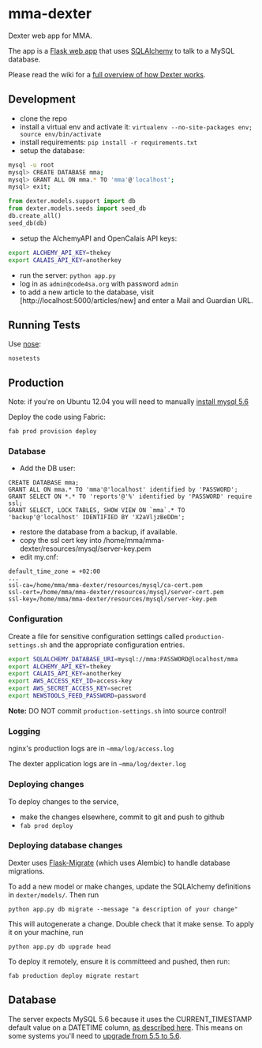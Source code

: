 # mma-dexter

Dexter web app for MMA.

The app is a [Flask web app](http://flask.pocoo.org/) that uses [SQLAlchemy](http://www.sqlalchemy.org/) to talk to a MySQL database.

Please read the wiki for a [full overview of how Dexter works](https://github.com/Code4SA/mma-dexter/wiki).

## Development

* clone the repo
* install a virtual env and activate it: `virtualenv --no-site-packages env; source env/bin/activate`
* install requirements: `pip install -r requirements.txt`
* setup the database:

```bash
mysql -u root
mysql> CREATE DATABASE mma;
mysql> GRANT ALL ON mma.* TO 'mma'@'localhost';
mysql> exit;
```

```python
from dexter.models.support import db
from dexter.models.seeds import seed_db
db.create_all()
seed_db(db)
```

* setup the AlchemyAPI and OpenCalais API keys:

```bash
export ALCHEMY_API_KEY=thekey
export CALAIS_API_KEY=anotherkey
```

* run the server: `python app.py`
* log in as `admin@code4sa.org` with password `admin`
* to add a new article to the database, visit [http://localhost:5000/articles/new] and enter a Mail and Guardian URL.

## Running Tests

Use [nose](https://nose.readthedocs.org/en/latest/):

    nosetests

## Production

Note: if you're on Ubuntu 12.04 you will need to manually [install mysql 5.6](https://rtcamp.com/tutorials/mysql/mysql-5-6-ubuntu-12-04/)

Deploy the code using Fabric:

```
fab prod provision deploy
```

### Database

* Add the DB user: 

```
CREATE DATABASE mma;
GRANT ALL ON mma.* TO 'mma'@'localhost' identified by 'PASSWORD';
GRANT SELECT ON *.* TO 'reports'@'%' identified by 'PASSWORD' require ssl;
GRANT SELECT, LOCK TABLES, SHOW VIEW ON `mma`.* TO 'backup'@'localhost' IDENTIFIED BY 'X2aVljzBeDDm';
```

* restore the database from a backup, if available.
* copy the ssl cert key into /home/mma/mma-dexter/resources/mysql/server-key.pem
* edit my.cnf:

```
default_time_zone = +02:00
...
ssl-ca=/home/mma/mma-dexter/resources/mysql/ca-cert.pem
ssl-cert=/home/mma/mma-dexter/resources/mysql/server-cert.pem
ssl-key=/home/mma/mma-dexter/resources/mysql/server-key.pem
```

### Configuration

Create a file for sensitive configuration settings called `production-settings.sh` and the appropriate
configuration entries.

```bash
export SQLALCHEMY_DATABASE_URI=mysql://mma:PASSWORD@localhost/mma
export ALCHEMY_API_KEY=thekey
export CALAIS_API_KEY=anotherkey
export AWS_ACCESS_KEY_ID=access-key
export AWS_SECRET_ACCESS_KEY=secret
export NEWSTOOLS_FEED_PASSWORD=password
```

**Note:** DO NOT commit `production-settings.sh` into source control!

### Logging

nginx's production logs are in ``~mma/log/access.log``

The dexter application logs are in ``~mma/log/dexter.log``


### Deploying changes

To deploy changes to the service,

* make the changes elsewhere, commit to git and push to github
* `fab prod deploy`

### Deploying database changes

Dexter uses [Flask-Migrate](https://flask-migrate.readthedocs.org/en/latest/) (which uses Alembic) to handle database migrations.

To add a new model or make changes, update the SQLAlchemy definitions in `dexter/models/`. Then run

    python app.py db migrate --message "a description of your change"

This will autogenerate a change. Double check that it make sense. To apply it on your machine, run

    python app.py db upgrade head

To deploy it remotely, ensure it is committeed and pushed, then run:

    fab production deploy migrate restart

## Database

The server expects MySQL 5.6 because it uses the CURRENT_TIMESTAMP default value
on a DATETIME column, [as described here](http://shankargopal.blogspot.com/2013/03/mysql-566-timestamp-columns-and-default.html).
This means on some systems you'll need to [upgrade from 5.5 to 5.6](https://rtcamp.com/tutorials/mysql/mysql-5-6-ubuntu-12-04/).
